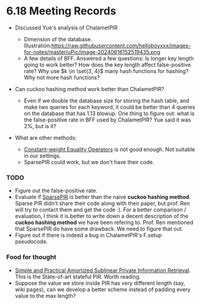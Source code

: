 # 6.18 Meeting Records

- Discussed Yue's analysis of ChalametPIR
  - Dimension of the database. Illustration:https://raw.githubusercontent.com/helloboyxxx/images-for-notes/master/uPic/image-20240616152519435.png
  - A few details of BFF. Answered a few questions: Is longer key length going to work better? How does the key length affect false-positive rate? Why use $k \in \set{3, 4}$ many hash functions for hashing? Why not more hash functions? 

- Can cuckoo hashing method work better than ChalametPIR?
  - Even if we double the database size for storing the hash table, and make two queries for each keyword, it could be better than 4 queries on the database that has 1.13 blowup. One thing to figure out: what is the false-positive rate in BFF used by ChalametPIR? Yue said it was 2%, but is it?
- What are other methods: 
  - [Constant-weight Equality Operators](https://www.usenix.org/conference/usenixsecurity22/presentation/mahdavi) is not good enough. Not suitable in our settings.
  - SparsePIR could work, but we don't have their code.



### TODO

- Figure out the false-positive rate.
- Evaluate if [SparsePIR](https://www.usenix.org/conference/usenixsecurity23/presentation/patel) is better than the naive **cuckoo hashing method**. Sparse PIR didn't share their code along with their paper, but prof. Ren will try to contact them and get the code :). For a better comparison / evaluation, I think it is better to write down a decent description of the **cuckoo hashing method** we have been refering to. Prof. Ren mentioned that SparsePIR do have some drawback. We need to figure that out.
- Figure out if there is indeed a bug in ChalametPIR's F.setup pseudocode. 





### Food for thought

- [Simple and Practical Amortized Sublinear Private Information Retrieval](https://urldefense.com/v3/__https://eprint.iacr.org/2023/1072__;!!DZ3fjg!8FamdoA1Al8eebdSxoXsKVROmbaUkPi8rcrXpIT6xFhAr4EorkyNe49AeU4hdgWBmptmmwm68qNNf_L-77-n2fg$). This is the State-of-art stateful PIR. Worth reading.
- Suppose the value we store inside PIR has very different length (say, wiki pages), can we develop a better scheme instead of padding every value to the max length? 









